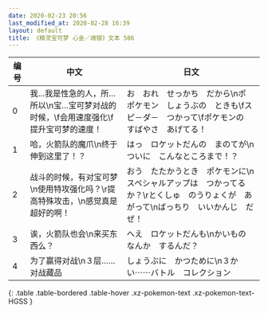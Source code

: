 ```yaml
---
date: 2020-02-23 20:56
last_modified_at: 2020-02-28 16:39
layout: default
title: 《精灵宝可梦 心金／魂银》文本 586
---
```

| 编号 | 中文 | 日文 |
| ---- | ---- | ---- |
| 0 | 我…我是性急的人，所…所以\n宝…宝可梦对战的时候，\f会用速度强化\f提升宝可梦的速度！ | お　おれ　せっかち　だから\nポ　ポケモン　しょうぶの　ときも\fスピ－ダ－　つかって\fポケモンの　すばやさ　あげてる！ |
| 1 | 哈，火箭队的魔爪\n终于伸到这里了！？ | はっ　ロケットだんの　まのてが\nついに　こんなところまで！？ |
| 2 | 战斗的时候，有对宝可梦\n使用特攻强化吗？\r提高特殊攻击，\n感觉真是超好的啊！ | おう　たたかうとき　ポケモンに\nスペシャルアップは　つかってるか？\rとくしゅ　のうりょくが　あがって\nばっちり　いいかんじ　だぜ！ |
| 3 | 诶，火箭队也会\n来买东西么？ | へえ　ロケットだんも\nかいもの　なんか　するんだ？ |
| 4 | 为了赢得对战\n３层……对战藏品 | しょうぶに　かつために\n３かい⋯⋯バトル　コレクション |
{: .table .table-bordered .table-hover .xz-pokemon-text .xz-pokemon-text-HGSS }